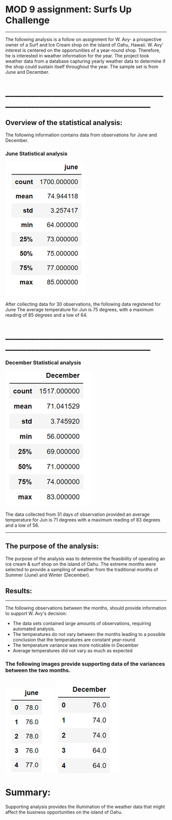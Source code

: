 # MOD 9 assignment: Surfs Up Challenge
************************************************************************
The following analysis is a follow on assignment for W. Avy- a prospective owner of a Surf and Ice Cream shop on the island of Oahu, Hawaii.
W. Avy' interest is centered on the opportunities of a year-round shop. Therefore, he is interested in weather information for the year. The project took weather data from a database capturing yearly weather data to determine if the shop could sustain itself throughout the year. The sample set is from June and December.
# _______________________________________________________________________
## Overview of the statistical analysis:
The following information contains data from observations for June and December. 

### June Statistical analysis
![June descriptional data](https://github.com/JBtallgrass/surfs_up/blob/main/JUN_Desc.png) 

After collecting data for 30 observations, the following data registered for June
The average temperature for Jun is 75 degrees, with a maximum reading of 85 degrees and a low of 64.

# _______________________________________________________________________

### December Statistical analysis

![December descriptional Data](https://github.com/JBtallgrass/surfs_up/blob/main/DEC_Desc.png) 

The data collected from 31 days of observation provided an average temperature for Jun is 71 degrees 
with a maximum reading of 83 degrees and a low of 56. 

______________________________________________________________________

## The purpose of the analysis:

The purpose of the analysis was to determine the feasibility of operating an ice cream & surf shop on the island of Oahu. The extreme months were selected to provide
a sampling of weather from the traditional months of Summer (June) and Winter (December). 

## Results:
_____________________________________________________________________
The following observations between the months, should provide information to support W. Avy's decision:
+ The data sets contained large amounts of observations, requiring automated analysis. 
+ The temperatures do not vary between the months leading to a possible conclusion that the temperatures are constant year-round
+ The temperature variance was more noticable in December
+ Average temperatures did not vary as much as expected 

### The following images provide supporting data of the variances between the two months.

![June Temps](https://github.com/JBtallgrass/surfs_up/blob/main/JUN_Temps.png) 
![December Temps](https://github.com/JBtallgrass/surfs_up/blob/main/DEC_Temps.png) 


# Summary:
Supporting analysis provides the illumination of the weather data that might affect the business opportunities on the island of Oahu.

